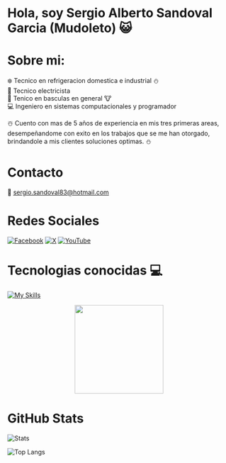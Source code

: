 # Hola, soy Sergio Alberto Sandoval Garcia (Mudoleto) :smiley_cat:

# Sobre mi: 

:snowflake: Tecnico en refrigeracion domestica e industrial :snowman:  
:electric_plug: Tecnico electricista  
:knife: Tenico en basculas en general :cow:  
:computer: Ingeniero en sistemas computacionales y programador

:snowman_with_snow: Cuento con mas de 5 años de experiencia en mis tres primeras areas, desempeñandome con exito en los trabajos que se me han otorgado, brindandole a mis clientes soluciones optimas. :snowman:  

# Contacto
:email: sergio.sandoval83@hotmail.com


# Redes Sociales
[![Facebook](https://img.shields.io/badge/Facebook-%231877F2.svg?style=for-the-badge&logo=Facebook&logoColor=white)](https://www.facebook.com/sergio.sandovalgarcia.315)
[![X](https://img.shields.io/badge/X-%23000000.svg?style=for-the-badge&logo=X&logoColor=white)](https://twitter.com/sergio5xg)
[![YouTube](https://img.shields.io/badge/YouTube-%23FF0000.svg?style=for-the-badge&logo=YouTube&logoColor=white)](https://www.youtube.com/@mudoleto7485)

# Tecnologias conocidas :computer:
[![My Skills](https://skillicons.dev/icons?i=python,c,cpp,arduino,bash,linux,github,git,raspberrypi,vim,powershell)](https://skillicons.dev)


<div id="header" align = "center">
  <img src="https://media3.giphy.com/media/f6hnhHkks8bk4jwjh3/giphy.gif?cid=ecf05e47phxyoxqg94cz89rf6uvjwo55mub2y2m2nba4plv6&ep=v1_gifs_related&rid=giphy.gif&ct=s" width="200" />
</div>

# GitHub Stats
![Stats](https://github-readme-stats.vercel.app/api?username=Mudoleto&show_icons=true&theme=dark)

![Top Langs](https://github-readme-stats.vercel.app/api/top-langs/?username=Mudoleto&layout=compact&theme=dark)

